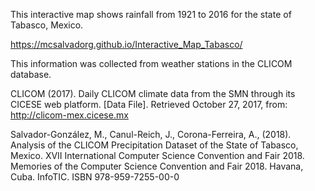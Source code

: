 This interactive map shows rainfall from 1921 to 2016 for the state of Tabasco, Mexico.

https://mcsalvadorg.github.io/Interactive_Map_Tabasco/

This information was collected from weather stations in the CLICOM database.

CLICOM (2017). Daily CLICOM climate data from the SMN through its CICESE web platform. [Data File]. Retrieved October 27, 2017, from: http://clicom-mex.cicese.mx

Salvador-González, M., Canul-Reich, J., Corona-Ferreira, A., (2018). Analysis of the CLICOM Precipitation Dataset of the State of Tabasco, Mexico. XVII International Computer Science Convention and Fair 2018. Memories of the Computer Science Convention and Fair 2018. Havana, Cuba. InfoTIC. ISBN 978-959-7255-00-0
